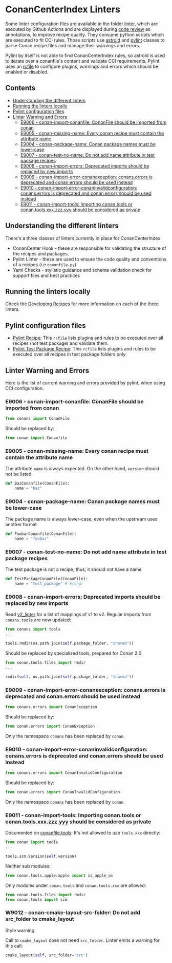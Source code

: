 # ConanCenterIndex Linters

Some linter configuration files are available in the folder [linter](../linter), which are executed by Github Actions
and are displayed during [code review](https://github.com/features/code-review) as annotations, to improve recipe quality.
They consume python scripts which are executed to fit CCI rules. Those scripts use [astroid](https://github.com/PyCQA/astroid)
and [pylint](https://pylint.pycqa.org/en/latest/) classes to parse Conan recipe files and manage their warnings and errors.

Pylint by itself is not able to find ConanCenterIndex rules, so astroid is used to iterate over a conanfile's content and
validate CCI requirements. Pylint uses an [rcfile](https://pylint.pycqa.org/en/latest/user_guide/configuration/index.html)
to configure plugins, warnings and errors which should be enabled or disabled.

<!-- toc -->
## Contents

  * [Understanding the different linters](#understanding-the-different-linters)
  * [Running the linters locally](#running-the-linters-locally)
  * [Pylint configuration files](#pylint-configuration-files)
  * [Linter Warning and Errors](#linter-warning-and-errors)
    * [E9006 - conan-import-conanfile: ConanFile should be imported from conan](#e9006---conan-import-conanfile-conanfile-should-be-imported-from-conan)
    * [E9005 - conan-missing-name: Every conan recipe must contain the attribute name](#e9005---conan-missing-name-every-conan-recipe-must-contain-the-attribute-name)
    * [E9004 - conan-package-name: Conan package names must be lower-case](#e9004---conan-package-name-conan-package-names-must-be-lower-case)
    * [E9007 - conan-test-no-name: Do not add name attribute in test package recipes](#e9007---conan-test-no-name-do-not-add-name-attribute-in-test-package-recipes)
    * [E9008 - conan-import-errors: Deprecated imports should be replaced by new imports](#e9008---conan-import-errors-deprecated-imports-should-be-replaced-by-new-imports)
    * [E9009 - conan-import-error-conanexception: conans.errors is deprecated and conan.errors should be used instead](#e9009---conan-import-error-conanexception-conanserrors-is-deprecated-and-conanerrors-should-be-used-instead)
    * [E9010 - conan-import-error-conaninvalidconfiguration: conans.errors is deprecated and conan.errors should be used instead](#e9010---conan-import-error-conaninvalidconfiguration-conanserrors-is-deprecated-and-conanerrors-should-be-used-instead)
    * [E9011 - conan-import-tools: Importing conan.tools or conan.tools.xxx.zzz.yyy should be considered as private](#e9011---conan-import-tools-importing-conantools-or-conantoolsxxxzzzyyy-should-be-considered-as-private)<!-- endToc -->

## Understanding the different linters

There's a three classes of linters currently in place for ConanCenterIndex

- ConanCenter Hook - these are responsible for validating the structure of the recipes and packages.
- Pylint Linter - these are used to ensure the code quality and conventions of a recipes (i.e `conanfile.py`)
- Yaml Checks - stylistic guidance and schema validation check for support files and best practices

## Running the linters locally

Check the [Developing Recipes](developing_recipes_locally.md) for more information on each of the three linters.

## Pylint configuration files

- [Pylint Recipe](../linter/pylintrc_recipe): This `rcfile` lists plugins and rules to be executed over all recipes (not test package) and validate them.
- [Pylint Test Package Recipe](../linter/pylintrc_testpackage): This `rcfile` lists plugins and rules to be executed over all recipes in test package folders only:

## Linter Warning and Errors

Here is the list of current warning and errors provided by pylint, when using CCI configuration.

### E9006 - conan-import-conanfile: ConanFile should be imported from conan

```python
from conans import ConanFile
```

Should be replaced by:

```python
from conan import Conanfile
```

### E9005 - conan-missing-name: Every conan recipe must contain the attribute name

The attribute `name` is always expected. On the other hand, `version` should not be listed.

```python
def BazConanfile(ConanFile):
    name = "baz"
```

### E9004 - conan-package-name: Conan package names must be lower-case

The package name is always lower-case, even when the upstream uses another format

```python
def FoobarConanfile(ConanFile):
    name = "foobar"
```

### E9007 - conan-test-no-name: Do not add name attribute in test package recipes

The test package is not a recipe, thus, it should not have a name

```python
def TestPackageConanFile(ConanFile):
    name = "test_package" # Wrong!
```

### E9008 - conan-import-errors: Deprecated imports should be replaced by new imports

Read [v2_linter](v2_linter.md) for a list of mappings of v1 to v2.
Regular imports from `conans.tools` are now updated:

```python
from conans import tools
...

tools.rmdir(os.path.join(self.package_folder, "shared"))
```

Should be replaced by specialized tools, prepared for Conan 2.0

```python
from conan.tools.files import rmdir
...

rmdir(self, os.path.join(self.package_folder, "shared"))
```

### E9009 - conan-import-error-conanexception: conans.errors is deprecated and conan.errors should be used instead

```python
from conans.errors import ConanException
```

Should be replaced by:

```python
from conan.errors import ConanException
```

Only the namespace `conans` has been replaced by `conan`.

### E9010 - conan-import-error-conaninvalidconfiguration: conans.errors is deprecated and conan.errors should be used instead

```python
from conans.errors import ConanInvalidConfiguration
```

Should be replaced by:

```python
from conan.errors import ConanInvalidConfiguration
```

Only the namespace `conans` has been replaced by `conan`.

### E9011 - conan-import-tools: Importing conan.tools or conan.tools.xxx.zzz.yyy should be considered as private

Documented on [conanfile.tools](https://docs.conan.io/en/latest/reference/conanfile/tools.html):
It's not allowed to use `tools.xxx` directly:

```python
from conan import tools
...

tools.scm.Version(self.version)
```

Neither sub modules:

```python
from conan.tools.apple.apple import is_apple_os
```

Only modules under `conan.tools` and `conan.tools.xxx` are allowed:

```python
from conan.tools.files import rmdir
from conan.tools import scm
````

### W9012 - conan-cmake-layout-src-folder: Do not add src_folder to cmake_layout

Style warning.

Call to `cmake_layout` does not need `src_folder`. Linter emits a warning for this call:

```python
cmake_layout(self, src_folder="src")
```

